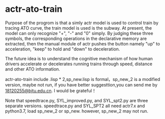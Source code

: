 # actr-ato-train
Purpose of the progrom is that a simly actr model is used to control train by tracing ATO curve,  the train model is used is the subway. 
At present, the model can only recognize "+", "-" and "0" simply. By judging these three symbols, the corresponding operations in the declarative memory are extracted, then the manual module of actr pushes the button namely "up" to acceleration, "keep" to hold and "down" to deceleration. 

The future idea is to understand the cognitive mechanism of how human drivers accelerate or decelerates running trains through speed, distance and other ATO information. 
 
actr-ato-train include .lisp * 2,sp_new.lisp is formal，sp_new_2 is a modified version, maybe not run, if you have better suggesttion,you can send me by 18120255@bjtu.edu.cn. I would be grateful！

Note that speedtrace.py, SYL_improved.py, and SYL_spt2.py are three separate versions.
speedtrace.py and SYL_SPT2 all need actr7.x and python3.7, load sp_new_2 or sp_new. however, sp_new_2 may not run.
